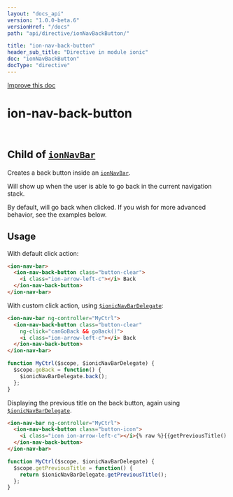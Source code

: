 ```yaml
---
layout: "docs_api"
version: "1.0.0-beta.6"
versionHref: "/docs"
path: "api/directive/ionNavBackButton/"

title: "ion-nav-back-button"
header_sub_title: "Directive in module ionic"
doc: "ionNavBackButton"
docType: "directive"
---
```


<div class="improve-docs">
  <a href='http://github.com/driftyco/ionic/edit/master/js/angular/directive/navBackButton.js#L1'>
    Improve this doc
  </a>
</div>




<h1 class="api-title">

  ion-nav-back-button


<br />
<small>
  Child of <a href="/docs/api/directive/ionNavBar/"><code>ionNavBar</code></a>
</small>


</h1>





Creates a back button inside an <a href="/docs/api/directive/ionNavBar/"><code>ionNavBar</code></a>.

Will show up when the user is able to go back in the current navigation stack.

By default, will go back when clicked.  If you wish for more advanced behavior, see the
examples below.








  
<h2 id="usage">Usage</h2>
  
With default click action:

```html
<ion-nav-bar>
  <ion-nav-back-button class="button-clear">
    <i class="ion-arrow-left-c"></i> Back
  </ion-nav-back-button>
</ion-nav-bar>
```

With custom click action, using <a href="/docs/api/service/$ionicNavBarDelegate/"><code>$ionicNavBarDelegate</code></a>:

```html
<ion-nav-bar ng-controller="MyCtrl">
  <ion-nav-back-button class="button-clear"
    ng-click="canGoBack && goBack()">
    <i class="ion-arrow-left-c"></i> Back
  </ion-nav-back-button>
</ion-nav-bar>
```
```js
function MyCtrl($scope, $ionicNavBarDelegate) {
  $scope.goBack = function() {
    $ionicNavBarDelegate.back();
  };
}
```

Displaying the previous title on the back button, again using
<a href="/docs/api/service/$ionicNavBarDelegate/"><code>$ionicNavBarDelegate</code></a>.

```html
<ion-nav-bar ng-controller="MyCtrl">
  <ion-nav-back-button class="button-icon">
    <i class="icon ion-arrow-left-c"></i>{% raw %}{{getPreviousTitle() || 'Back'}}{% endraw %}
  </ion-nav-back-button>
</ion-nav-bar>
```
```js
function MyCtrl($scope, $ionicNavBarDelegate) {
  $scope.getPreviousTitle = function() {
    return $ionicNavBarDelegate.getPreviousTitle();
  };
}
```
  
  

  






